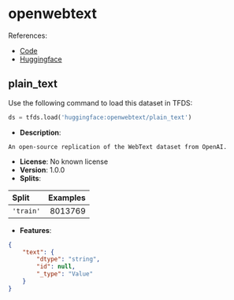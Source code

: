 # openwebtext

References:

*   [Code](https://github.com/huggingface/datasets/blob/master/datasets/openwebtext)
*   [Huggingface](https://huggingface.co/datasets/openwebtext)


## plain_text


Use the following command to load this dataset in TFDS:

```python
ds = tfds.load('huggingface:openwebtext/plain_text')
```

*   **Description**:

```
An open-source replication of the WebText dataset from OpenAI.
```

*   **License**: No known license
*   **Version**: 1.0.0
*   **Splits**:

Split  | Examples
:----- | -------:
`'train'` | 8013769

*   **Features**:

```json
{
    "text": {
        "dtype": "string",
        "id": null,
        "_type": "Value"
    }
}
```



